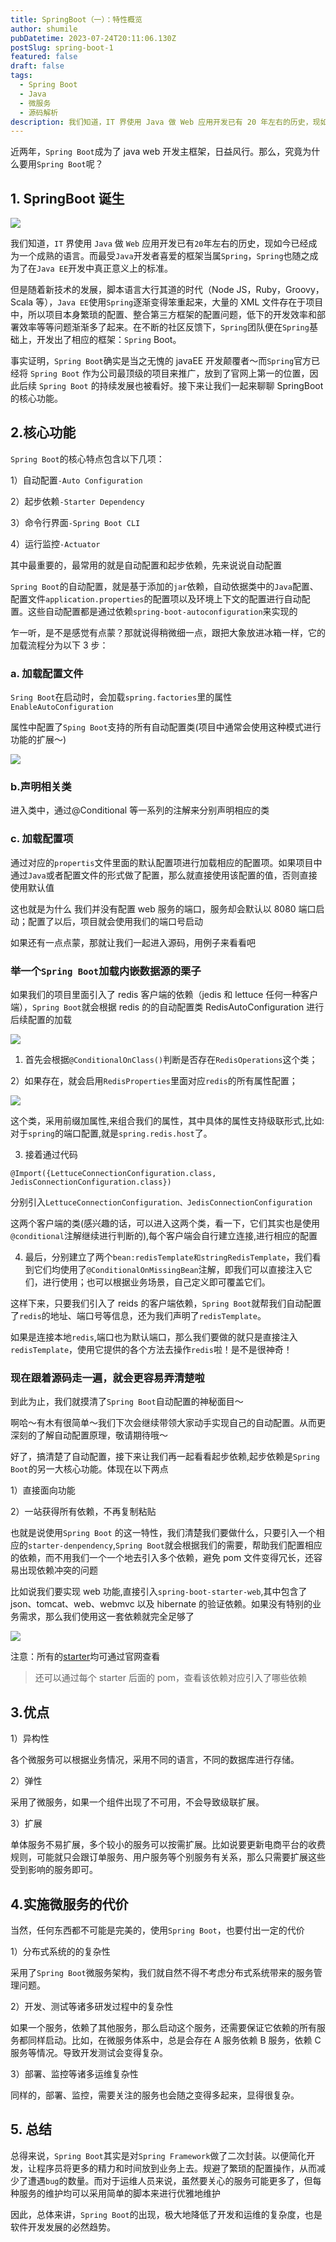 ```yaml
---
title: SpringBoot（一）：特性概览
author: shumile
pubDatetime: 2023-07-24T20:11:06.130Z
postSlug: spring-boot-1
featured: false
draft: false
tags:
  - Spring Boot
  - Java
  - 微服务
  - 源码解析
description: 我们知道，IT 界使用 Java 做 Web 应用开发已有 20 年左右的历史，现如今已经成为一个成熟的语言。而最受 Java 开发者喜爱的框架当属 Spring，Spring 也随之成为了在 Java EE 开发中真正意义上的标准。
---
```


近两年，`Spring Boot`成为了 java web 开发主框架，日益风行。那么，究竟为什么要用`Spring Boot`呢？

## 1. SpringBoot 诞生

![](https://p.ipic.vip/0i140e.jpg)

我们知道，`IT` 界使用 `Java` 做 `Web` 应用开发已有`20`年左右的历史，现如今已经成为一个成熟的语言。而最受`Java`开发者喜爱的框架当属`Spring`，`Spring`也随之成为了在`Java EE`开发中真正意义上的标准。

但是随着新技术的发展，脚本语言大行其道的时代（Node JS，Ruby，Groovy，Scala 等），`Java EE`使用`Spring`逐渐变得笨重起来，大量的 XML 文件存在于项目中，所以项目本身繁琐的配置、整合第三方框架的配置问题，低下的开发效率和部署效率等等问题渐渐多了起来。在不断的社区反馈下，`Spring`团队便在`Spring`基础上，开发出了相应的框架：`Spring` Boot。

事实证明，`Spring Boot`确实是当之无愧的 javaEE 开发颠覆者～而`Spring`官方已经将 `Spring Boot` 作为公司最顶级的项目来推广，放到了官网上第一的位置，因此后续 `Spring Boot` 的持续发展也被看好。接下来让我们一起来聊聊 SpringBoot 的核心功能。

## 2.核心功能

`Spring Boot`的核心特点包含以下几项：

1）自动配置`-Auto Configuration`

2）起步依赖`-Starter Dependency`

3）命令行界面`-Spring Boot CLI`

4）运行监控`-Actuator`

其中最重要的，最常用的就是自动配置和起步依赖，先来说说自动配置

`Spring Boot`的自动配置，就是基于添加的`jar`依赖，自动依据类中的`Java`配置、配置文件`application.properties`的配置项以及环境上下文的配置进行自动配置。这些自动配置都是通过依赖`spring-boot-autoconfiguration`来实现的

乍一听，是不是感觉有点蒙？那就说得稍微细一点，跟把大象放进冰箱一样，它的加载流程分为以下 3 步：

### a. 加载配置文件

`Sring Boot`在启动时，会加载`spring.factories`里的属性`EnableAutoConfiguration`

属性中配置了`Sping Boot`支持的所有自动配置类(项目中通常会使用这种模式进行功能的扩展～)

![](https://p.ipic.vip/arioqd.jpg)

### b.声明相关类

进入类中，通过@Conditional 等一系列的注解来分别声明相应的类

### c. 加载配置项

通过对应的`propertis`文件里面的默认配置项进行加载相应的配置项。如果项目中通过`Java`或者配置文件的形式做了配置，那么就直接使用该配置的值，否则直接使用默认值

这也就是为什么 我们并没有配置 web 服务的端口，服务却会默认以 8080 端口启动；配置了以后，项目就会使用我们的端口号启动

如果还有一点点蒙，那就让我们一起进入源码，用例子来看看吧

### 举一个`Spring Boot`加载内嵌数据源的栗子

如果我们的项目里面引入了 redis 客户端的依赖（jedis 和 lettuce 任何一种客户端），`Spring Boot`就会根据 redis 的的自动配置类 RedisAutoConfiguration 进行后续配置的加载

![](https://p.ipic.vip/3jfhco.jpg)

1. 首先会根据`@ConditionalOnClass()`判断是否存在`RedisOperations`这个类；

2）如果存在，就会启用`RedisProperties`里面对应`redis`的所有属性配置；

![](https://p.ipic.vip/jdqwnu.jpg)

这个类，采用前缀加属性,来组合我们的属性，其中具体的属性支持级联形式,比如:对于`spring`的端口配置,就是`spring.redis.host`了。

3. 接着通过代码

`@Import({LettuceConnectionConfiguration.class, JedisConnectionConfiguration.class})`

分别引入`LettuceConnectionConfiguration、JedisConnectionConfiguration`

这两个客户端的类(感兴趣的话，可以进入这两个类，看一下，它们其实也是使用`@conditional`注解继续进行判断的),每个客户端会自行建立连接,进行相应的配置

4. 最后，分别建立了两个`bean:redisTemplate和stringRedisTemplate`，我们看到它们均使用了`@ConditionalOnMissingBean`注解，即我们可以直接注入它们，进行使用；也可以根据业务场景，自己定义即可覆盖它们。

这样下来，只要我们引入了 reids 的客户端依赖，`Spring Boot`就帮我们自动配置了`redis`的地址、端口号等信息，还为我们声明了`redisTemplate`。

如果是连接本地`redis`,端口也为默认端口，那么我们要做的就只是直接注入`redisTemplate`，使用它提供的各个方法去操作`redis`啦！是不是很神奇！

### 现在跟着源码走一遍，就会更容易弄清楚啦

到此为止，我们就摸清了`Spring Boot`自动配置的神秘面目～

啊哈～有木有很简单～我们下次会继续带领大家动手实现自己的自动配置。从而更深刻的了解自动配置原理，敬请期待哦～

好了，搞清楚了自动配置，接下来让我们再一起看看起步依赖,起步依赖是`Spring Boot`的另一大核心功能。体现在以下两点

1）直接面向功能

2）一站获得所有依赖，不再复制粘贴

也就是说使用`Spring Boot` 的这一特性，我们清楚我们要做什么，只要引入一个相应的`starter-denpendency`,`Spring Boot`就会根据我们的需要，帮助我们配置相应的依赖，而不用我们一个一个地去引入多个依赖，避免 pom 文件变得冗长，还容易出现依赖冲突的问题

比如说我们要实现 web 功能,直接引入`spring-boot-starter-web`,其中包含了 json、tomcat、web、webmvc 以及 hibernate 的验证依赖。如果没有特别的业务需求，那么我们使用这一套依赖就完全足够了

![](https://p.ipic.vip/p2eefw.jpg)

注意：所有的[starter](https://docs.spring.io/spring-boot/docs/2.1.13.RELEASE/reference/html/using-boot-build-systems.html#using-boot-start)均可通过官网查看

> 还可以通过每个 starter 后面的 pom，查看该依赖对应引入了哪些依赖

## 3.优点

1）异构性

各个微服务可以根据业务情况，采用不同的语言，不同的数据库进行存储。

2）弹性

采用了微服务，如果一个组件出现了不可用，不会导致级联扩展。

3）扩展

单体服务不易扩展，多个较小的服务可以按需扩展。比如说要更新电商平台的收费规则，可能就只会跟订单服务、用户服务等个别服务有关系，那么只需要扩展这些受到影响的服务即可。

## 4.实施微服务的代价

当然，任何东西都不可能是完美的，使用`Spring Boot`，也要付出一定的代价

1）分布式系统的的复杂性

采用了`Spring Boot`微服务架构，我们就自然不得不考虑分布式系统带来的服务管理问题。

2）开发、测试等诸多研发过程中的复杂性

如果一个服务，依赖了其他服务，那么启动这个服务，还需要保证它依赖的所有服务都同样启动。比如，在微服务体系中，总是会存在 A 服务依赖 B 服务，依赖 C 服务等情况。导致开发测试会变得复杂。

3）部署、监控等诸多运维复杂性

同样的，部署、监控，需要关注的服务也会随之变得多起来，显得很复杂。

## 5. 总结

总得来说，`Spring Boot`其实是对`Spring Framework`做了二次封装。以便简化开发，让程序员将更多的精力和时间放到业务上去。规避了繁琐的配置操作，从而减少了遭遇`bug`的数量。而对于运维人员来说，虽然要关心的服务可能更多了，但每种服务的维护均可以采用简单的脚本来进行优雅地维护

因此，总体来讲，`Spring Boot`的出现，极大地降低了开发和运维的复杂度，也是软件开发发展的必然趋势。
